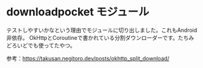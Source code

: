 # downloadpocket モジュール

テストしやすいかなという理由でモジュールに切り出しました。これもAndroid非依存。
OkHttpとCoroutineで書かれている分割ダウンローダーです。たちみどろいどでも使ってたやつ。

参考：https://takusan.negitoro.dev/posts/okhttp_split_download/